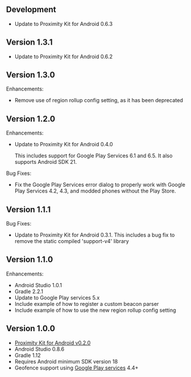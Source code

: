 Development
-----------

- Update to Proximity Kit for Android 0.6.3


Version 1.3.1
-------------

- Update to Proximity Kit for Android 0.6.2


Version 1.3.0
-------------

Enhancements:

- Remove use of region rollup config setting, as it has been deprecated


Version 1.2.0
-------------

Enhancements:

- Update to Proximity Kit for Android 0.4.0

  This includes support for Google Play Services 6.1 and 6.5. It also supports
  Android SDK 21.

Bug Fixes:

- Fix the Google Play Services error dialog to properly work with Google Play
  Services 4.2, 4.3, and modded phones without the Play Store.


Version 1.1.1
-------------

Bug Fixes:

- Update to Proximity Kit for Android 0.3.1. This includes a bug fix to remove
  the static compiled 'support-v4' library


Version 1.1.0
-------------

Enhancements:

- Android Studio 1.0.1
- Gradle 2.2.1
- Update to Google Play services 5.x
- Include example of how to register a custom beacon parser
- Include example of how to use the new region rollup config setting


Version 1.0.0
-------------

- [Proximity Kit for Android v0.2.0](https://github.com/RadiusNetworks/proximitykit-android/releases/tag/0.2.0)
- Android Studio 0.8.6
- Gradle 1.12
- Requires Android minimum SDK version 18
- Geofence support using [Google Play
  services](https://developer.android.com/google/play-services) 4.4+
